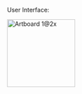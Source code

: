 User Interface:

<img width="159" alt="Artboard 1@2x" src="https://github.com/parhamrahimi85/calculator/assets/156792218/e7ddd86f-d154-4dd3-80eb-4c88ccf2e5fc">
